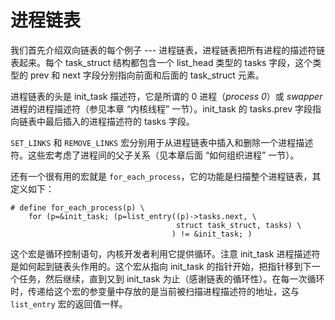 # 进程链表

我们首先介绍双向链表的每个例子 --- 进程链表，进程链表把所有进程的描述符链表起来。每个 task_struct 结构都包含一个 list_head 类型的 tasks 字段，这个类型的 prev 和 next 字段分别指向前面和后面的 task_struct 元素。

进程链表的头是 init_task 描述符，它是所谓的 0 进程（*process 0*）或 *swapper* 进程的进程描述符（参见本章 “内核线程” 一节）。init_task 的 tasks.prev 字段指向链表中最后插入的进程描述符的 tasks 字段。

`SET_LINKS` 和 `REMOVE_LINKS` 宏分别用于从进程链表中插入和删除一个进程描述符。这些宏考虑了进程间的父子关系（见本章后面 “如何组织进程” 一节）。

还有一个很有用的宏就是 `for_each_process`，它的功能是扫描整个进程链表，其定义如下：
```
# define for_each_process(p) \
    for (p=&init_task; (p=list_entry((p)->tasks.next, \
                                     struct task_struct, tasks) \
                                    ) != &init_task; )
```

这个宏是循环控制语句，内核开发者利用它提供循环。注意 init_task 进程描述符是如何起到链表头作用的。这个宏从指向 init_task 的指针开始，把指针移到下一个任务，然后继续，直到又到 init_task 为止（感谢链表的循环性）。在每一次循环时，传递给这个宏的参变量中存放的是当前被扫描进程描述符的地址，这与 `list_entry` 宏的返回值一样。
